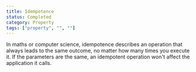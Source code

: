 ```yaml
---
title: Idempotence
status: Completed
category: Property
tags: ["property", "", ""]
---
```


In maths or computer science, idempotence describes an operation that always leads to the same outcome, 
no matter how many times you execute it. 
If the parameters are the same, an idempotent operation won't affect the application it calls.
